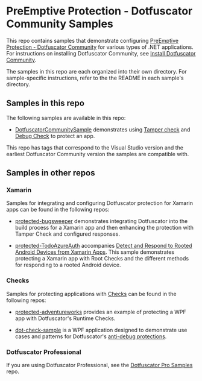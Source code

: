 # PreEmptive Protection - Dotfuscator Community Samples

This repo contains samples that demonstrate configuring [PreEmptive Protection - Dotfuscator Community](https://www.preemptive.com/products/dotfuscator/overview) for various types of .NET applications. 
For instructions on installing Dotfuscator Community, see [Install Dotfuscator Community](https://docs.microsoft.com/en-us/visualstudio/ide/dotfuscator/install).

The samples in this repo are each organized into their own directory.
For sample-specific instructions, refer to the the README in each sample's directory.

## Samples in this repo

The following samples are available in this repo:

* [DotfuscatorCommunitySample](DotfuscatorCommunitySample) demonstrates using [Tamper check](https://www.preemptive.com/dotfuscator/ce/docs/help/checks_tamper.html) and [Debug Check](https://www.preemptive.com/dotfuscator/ce/docs/help/checks_debug.html) to protect an app.

This repo has tags that correspond to the Visual Studio version and the earliest Dotfuscator Community version the samples are compatible with. 

## Samples in other repos

### Xamarin 

Samples for integrating and configuring Dotfuscator protection for Xamarin apps can be found in the following repos:

* [protected-bugsweeper](https://github.com/preemptive/protected-bugsweeper) demonstrates integrating Dotfuscator into the build process for a Xamarin app and then enhancing the protection with Tamper Check and configured responses.

* [protected-TodoAzureAuth](https://github.com/preemptive/Protected-TodoAzureAuth) accompanies [Detect and Respond to Rooted Android Devices from Xamarin Apps](https://msdn.microsoft.com/en-US/magazine/mt846653). 
  This sample demonstrates protecting a Xamarin app with Root Checks and the different methods for responding to a rooted Android device.

### Checks

Samples for protecting applications with [Checks](https://www.preemptive.com/dotfuscator/pro/userguide/en/protection_checks_overview.html) can be found in the following repos:

* [protected-adventureworks](https://github.com/preemptive/protected-adventureworks) provides an example of protecting a WPF app with Dotfuscator's Runtime Checks.

* [dot-check-sample](https://github.com/preemptive/dot-check-sample) is a WPF application designed to demonstrate use cases and patterns for Dotfuscator's [anti-debug protections](https://www.preemptive.com/dotfuscator/pro/userguide/en/protection_checks_debug.html).

### Dotfuscator Professional

If you are using Dotfuscator Professional, see the [Dotfuscator Pro Samples](https://github.com/preemptive/dotfuscator-pro-samples) repo.
